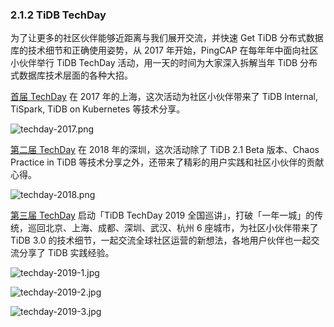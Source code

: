 ### 2.1.2 TiDB TechDay

为了让更多的社区伙伴能够近距离与我们展开交流，并快速 Get TiDB 分布式数据库的技术细节和正确使用姿势，从 2017 年开始，PingCAP 在每年年中面向社区小伙伴举行 TiDB TechDay 活动，用一天的时间为大家深入拆解当年 TiDB 分布式数据库技术层面的各种大招。

[首届 TechDay](https://pingcap.com/community-cn/techday2017/) 在 2017 年的上海，这次活动为社区小伙伴带来了 TiDB Internal, TiSpark, TiDB on Kubernetes 等技术分享。

![techday-2017.png](res/session5/chapter2/events/techday-2017.png)

[第二届 TechDay](https://pingcap.com/community-cn/techday2018/) 在 2018 年的深圳，这次活动除了 TiDB 2.1 Beta 版本、Chaos Practice in TiDB 等技术分享之外，还带来了精彩的用户实践和社区小伙伴的贡献心得。

![techday-2018.png](res/session5/chapter2/events/techday-2018.png)

[第三届 TechDay](https://pingcap.com/community-cn/techday2019/) 启动「TiDB TechDay 2019 全国巡讲」，打破「一年一城」的传统，巡回北京、上海、成都、深圳、武汉、杭州 6 座城市，为社区小伙伴带来了 TiDB 3.0 的技术细节，一起交流全球社区运营的新想法，各地用户伙伴也一起交流分享了 TiDB 实践经验。

![techday-2019-1.jpg](res/session5/chapter2/events/techday-2019-1.jpg)

![techday-2019-2.jpg](res/session5/chapter2/events/techday-2019-2.jpg)

![techday-2019-3.jpg](res/session5/chapter2/events/techday-2019-3.jpg)
